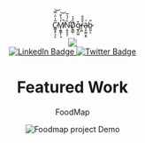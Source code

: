 <div id="header" align="center">
  <p>C̷̻̥̥̖͔̠̅̓̈̀̿͝M̸̨̱̳̟̦̘̓́̀̌̚͝Ņ̴̛̭͓̯̩̏̍́̍̅D̸̨̳̲̹̏̽̔g̴̞̼͚͒r̶̨͚͛̑̂̐ä̴͎̯̼̼͙̭́b̷͈͈͕̎ </p>
  <img src="https://media4.giphy.com/media/YRKbj1avik4oS1uY3O/giphy.gif"/>
</div>
<div id="badges" align="center">
  <a href="https://www.linkedin.com/in/daniel-b-939078252/">
    <img src="https://img.shields.io/badge/LinkedIn-blue?style=for-the-badge&logo=linkedin&logoColor=white" alt="LinkedIn Badge"/>
  </a>
  <a href="https://twitter.com/codingGrab">
    <img src="https://img.shields.io/badge/Twitter-blue?style=for-the-badge&logo=twitter&logoColor=white" alt="Twitter Badge"/>
  </a>
  
</div>
<div align="center">
  <img src="https://komarev.com/ghpvc/?username=CmndGrabe&style=flat-square&color=blue" alt=""/>
  </div>
<div align ="center">
  <h1>Featured Work</h1>
  <p>FoodMap</p>
  <img src= "https://media.giphy.com/media/Ql3DDd9B7JB7FaKcv6/giphy.gif" alt="Foodmap project Demo"
       </div>

